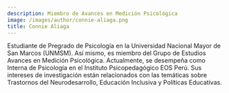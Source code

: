 ```yaml
---
description: Miembro de Avances en Medición Psicológica
image: /images/author/connie-aliaga.png
title: Connie Aliaga
---
```


Estudiante de Pregrado de Psicología en la Universidad Nacional Mayor de San Marcos (UNMSM). Así mismo, es miembro del Grupo de Estudios Avances en Medición Psicológica. Actualmente, se desempeña como Interna de Psicología en el Instituto Psicopedagógico EOS Perú.  Sus intereses de investigación están relacionados con las temáticas sobre Trastornos del Neurodesarrollo, Educación Inclusiva y Políticas Educativas.